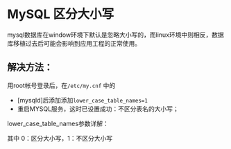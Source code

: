 # MySQL 区分大小写

mysql数据库在window环境下默认是忽略大小写的，而linux环境中则相反，数据库移植过去后可能会影响到应用工程的正常使用。

## 解决方法：

用root帐号登录后，在`/etc/my.cnf` 中的
- [mysqld]后添加添加`lower_case_table_names=1`
- 重启MYSQL服务，这时已设置成功：不区分表名的大小写；

lower_case_table_names参数详解：

其中 0：区分大小写，1：不区分大小写